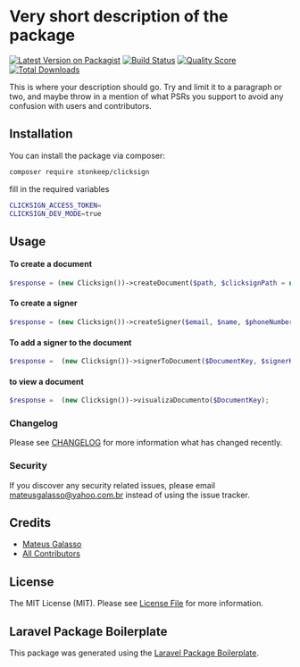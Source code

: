 # Very short description of the package

[![Latest Version on Packagist](https://img.shields.io/packagist/v/stonkeep/clicksign.svg?style=flat-square)](https://packagist.org/packages/stonkeep/clicksign)
[![Build Status](https://img.shields.io/travis/stonkeep/clicksign/master.svg?style=flat-square)](https://travis-ci.org/stonkeep/clicksign)
[![Quality Score](https://img.shields.io/scrutinizer/g/stonkeep/clicksign.svg?style=flat-square)](https://scrutinizer-ci.com/g/stonkeep/clicksign)
[![Total Downloads](https://img.shields.io/packagist/dt/stonkeep/clicksign.svg?style=flat-square)](https://packagist.org/packages/stonkeep/clicksign)

This is where your description should go. Try and limit it to a paragraph or two, and maybe throw in a mention of what PSRs you support to avoid any confusion with users and contributors.

## Installation

You can install the package via composer:

```bash
composer require stonkeep/clicksign
```

fill in the required variables
```bash
CLICKSIGN_ACCESS_TOKEN=
CLICKSIGN_DEV_MODE=true
```

## Usage

#### To create a document
``` php
$response = (new Clicksign())->createDocument($path, $clicksignPath = null, $mimetype = 'application/pdf', $deadline = null, $autoClose = true, $locale = 'pt-BR', $sequence_enabled = false);
```

#### To create a signer
``` php
$response = (new Clicksign())->createSigner($email, $name, $phoneNumber = null, $documentation = false, $birthday = null, $has_documentation = false);
```

#### To add a signer to the document
``` php
$response =  (new Clicksign())->signerToDocument($DocumentKey, $signerKey);
```
#### to view a document
``` php
$response =  (new Clicksign())->visualizaDocumento($DocumentKey);
```


### Changelog

Please see [CHANGELOG](CHANGELOG.md) for more information what has changed recently.

### Security

If you discover any security related issues, please email mateusgalasso@yahoo.com.br instead of using the issue tracker.

## Credits

- [Mateus Galasso](https://github.com/stonkeep)
- [All Contributors](../../contributors)

## License

The MIT License (MIT). Please see [License File](LICENSE.md) for more information.

## Laravel Package Boilerplate

This package was generated using the [Laravel Package Boilerplate](https://laravelpackageboilerplate.com).
